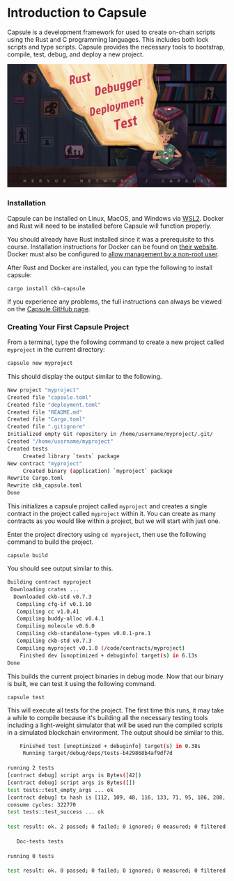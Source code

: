 # Introduction to Capsule

Capsule is a development framework for used to create on-chain scripts using the Rust and C programming languages. This includes both lock scripts and type scripts. Capsule provides the necessary tools to bootstrap, compile, test, debug, and deploy a new project.

![](../.gitbook/assets/capsule.jpg)

### Installation

Capsule can be installed on Linux, MacOS, and Windows via [WSL2](https://docs.microsoft.com/en-us/windows/wsl/install-win10). Docker and Rust will need to be installed before Capsule will function properly.

You should already have Rust installed since it was a prerequisite to this course. Installation instructions for Docker can be found on [their website](https://docs.docker.com/get-docker/). Docker must also be configured to [allow management by a non-root user](https://docs.docker.com/engine/install/linux-postinstall/).

After Rust and Docker are installed, you can type the following to install capsule:

```text
cargo install ckb-capsule
```

If you experience any problems, the full instructions can always be viewed on the [Capsule GitHub page](https://github.com/nervosnetwork/capsule).

### Creating Your First Capsule Project

From a terminal, type the following command to create a new project called `myproject` in the current directory:

```bash
capsule new myproject
```

This should display the output similar to the following.

```bash
New project "myproject"
Created file "capsule.toml"
Created file "deployment.toml"
Created file "README.md"
Created file "Cargo.toml"
Created file ".gitignore"
Initialized empty Git repository in /home/username/myproject/.git/
Created "/home/username/myproject"
Created tests
     Created library `tests` package
New contract "myproject"
     Created binary (application) `myproject` package
Rewrite Cargo.toml
Rewrite ckb_capsule.toml
Done
```

This initializes a capsule project called `myproject` and creates a single contract in the project called `myproject` within it. You can create as many contracts as you would like within a project, but we will start with just one.

Enter the project directory using `cd myproject`, then use the following command to build the project.

```text
capsule build
```

You should see output similar to this.

```bash
Building contract myproject
 Downloading crates ...
  Downloaded ckb-std v0.7.3
   Compiling cfg-if v0.1.10
   Compiling cc v1.0.41
   Compiling buddy-alloc v0.4.1
   Compiling molecule v0.6.0
   Compiling ckb-standalone-types v0.0.1-pre.1
   Compiling ckb-std v0.7.3
   Compiling myproject v0.1.0 (/code/contracts/myproject)
    Finished dev [unoptimized + debuginfo] target(s) in 6.13s
Done
```

This builds the current project binaries in debug mode. Now that our binary is built, we can test it using the following command.

```text
capsule test
```

This will execute all tests for the project. The first time this runs, it may take a while to compile because it's building all the necessary testing tools including a light-weight simulator that will be used run the compiled scripts in a simulated blockchain environment. The output should be similar to this.

```bash
    Finished test [unoptimized + debuginfo] target(s) in 0.38s
     Running target/debug/deps/tests-b429868b4af9df7d

running 2 tests
[contract debug] script args is Bytes([42])
[contract debug] script args is Bytes([])
test tests::test_empty_args ... ok
[contract debug] tx hash is [112, 109, 48, 116, 133, 71, 95, 186, 208, 254, 244, 53, 91, 80, 108, 213, 206, 112, 25, 187, 136, 180, 123, 124, 240, 31, 48, 192, 193, 175, 179, 176]
consume cycles: 322770
test tests::test_success ... ok

test result: ok. 2 passed; 0 failed; 0 ignored; 0 measured; 0 filtered out

   Doc-tests tests

running 0 tests

test result: ok. 0 passed; 0 failed; 0 ignored; 0 measured; 0 filtered out
```



